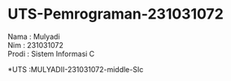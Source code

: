 # UTS-Pemrograman-231031072
<div> Nama : Mulyadi </div>
<div> Nim : 231031072 </div>
<div> Prodi : Sistem Informasi C </div>

*UTS :MULYADII-231031072-middle-SIc
